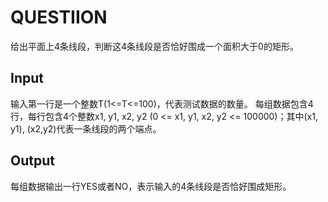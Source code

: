 # QUESTIION

给出平面上4条线段，判断这4条线段是否恰好围成一个面积大于0的矩形。

## Input

输入第一行是一个整数T(1<=T<=100)，代表测试数据的数量。
每组数据包含4行，每行包含4个整数x1, y1, x2, y2 (0 <= x1, y1, x2, y2 <= 100000)；其中(x1, y1), (x2,y2)代表一条线段的两个端点。

## Output

每组数据输出一行YES或者NO，表示输入的4条线段是否恰好围成矩形。
